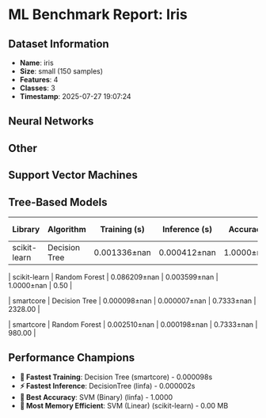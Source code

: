 # ML Benchmark Report: Iris

## Dataset Information

- **Name**: iris
- **Size**: small (150 samples)
- **Features**: 4
- **Classes**: 3
- **Timestamp**: 2025-07-27 19:07:24

## Neural Networks

## Other

## Support Vector Machines

## Tree-Based Models

| Library | Algorithm | Training (s) | Inference (s) | Accuracy | Memory (MB) |
|---------|-----------|--------------|---------------|----------|-------------|
| scikit-learn | Decision Tree | 0.001336±nan | 0.000412±nan | 1.0000±nan | 0.17 |

| scikit-learn | Random Forest | 0.086209±nan | 0.003599±nan | 1.0000±nan | 0.50 |

| smartcore | Decision Tree | 0.000098±nan | 0.000007±nan | 0.7333±nan | 2328.00 |

| smartcore | Random Forest | 0.002510±nan | 0.000198±nan | 0.7333±nan | 980.00 |

## Performance Champions

- **🏃 Fastest Training**: Decision Tree (smartcore) - 0.000098s
- **⚡ Fastest Inference**: DecisionTree (linfa) - 0.000002s
- **🎯 Best Accuracy**: SVM (Binary) (linfa) - 1.0000
- **💾 Most Memory Efficient**: SVM (Linear) (scikit-learn) - 0.00 MB

